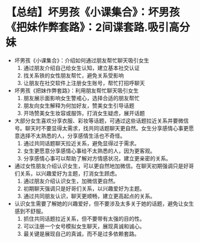# 【总结】坏男孩《小课集合》：坏男孩《把妹作弊套路》：2间谍套路.吸引高分妹

-   坏男孩《小课集合》：介绍如何通过朋友帮忙聊天吸引女生
    1.  通过朋友介绍自己给女生认知，建立基本社交认证
    2.  找关系铁的女性朋友帮忙，避免关系受影响
    3.  让朋友在社交软件上注册女生账号，帮忙打招呼聊天
-   坏男孩《把妹作弊套路》：利用朋友帮忙聊天吸引女生
    1.  朋友展示面影响女生警戒心，选择合适的朋友帮忙
    2.  朋友向女生解释为何加好友，赞美女生引导话题
    3.  开场赞美女生妆容或服饰，打消女生疑虑，展开话题
-   大部分女生喜欢分享衣服、彩妆等话题，可通过这些话题拉近关系并要微信号。聊天时不要显得太需求，找共同话题聊天更自然。女生分享感情心事更愿意选择不太熟悉的人，分享感情生活也不奇怪。
    1.  通过共同话题聊天拉近关系，避免显得过于需求。
    2.  女生更愿意分享感情心事给不太熟悉的人，因为更客观。
    3.  分享感情心事可以帮助了解对方情感状况，建立更亲密的关系。
-   通过女性朋友介绍认识女生，可以更自然地加微信。在聊天初期强调只是好哥们关系，以兴趣爱好为主题，打消女生顾虑。
    1.  通过朋友介绍认识女生，加微信更自然。
    2.  初期聊天强调只是好哥们关系，以兴趣爱好为主题。
    3.  通过共同朋友认识，聊天更顺畅，建立更高起点的关系。
-   认识女生需要了解她的兴趣爱好，但不要涉及太多关于她的话题，避免让女生感到不舒服。
    1.  抓住共同话题拉近关系，但不要带有太强的目的性。
    2.  可以注册一个女号模拟女生聊天，展现真诚和诚心。
    3.  最关键是展现自己的真诚，而不是过多依赖套路。